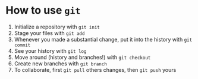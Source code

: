 # How to use `git`
1. Initialize a repository with `git init`
2. Stage your files with `git add`
3. Whenever you made a substantial change, put it into the history with `git commit`
4. See your history with `git log`
5. Move around (history and branches!) with `git checkout`
6. Create new branches with `git branch`
7. To collaborate, first `git pull` others changes, then `git push` yours

